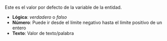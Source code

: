Este es el valor por defecto de la variable de la entidad.

- **Lógica**: _verdadero_ o _falso_
- **Número**: Puede ir desde el límite negativo hasta el límite positivo de un entero
- **Texto**: Valor de texto/palabra

